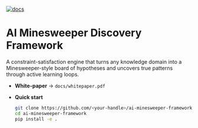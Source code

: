 [![docs](https://img.shields.io/badge/docs-live-brightgreen)](https://GenghisDarb.github.io/AI-Minesweeper-Discovery-Framework/)

# AI Minesweeper Discovery Framework

A constraint-satisfaction engine that turns any knowledge domain into a Minesweeper-style board of hypotheses and uncovers true patterns through active learning loops.

- **White-paper** → `docs/whitepaper.pdf`
- **Quick start**

  ```bash
  git clone https://github.com/<your-handle>/ai-minesweeper-framework.git
  cd ai-minesweeper-framework
  pip install -e .
  ```
